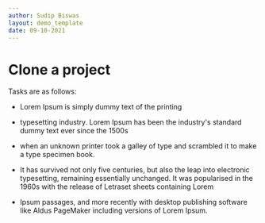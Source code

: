 ```yaml
---
author: Sudip Biswas
layout: demo_template
date: 09-10-2021
---
```

# Clone a project

Tasks are as follows: 

 - Lorem Ipsum is simply dummy text of the printing

 - typesetting industry. Lorem Ipsum has been the industry's standard dummy text ever since the 1500s

 - when an unknown printer took a galley of type and scrambled it to make a type specimen book. 

 - It has survived not only five centuries, but also the leap into electronic typesetting, remaining essentially unchanged. It was popularised in the 1960s with the release of Letraset sheets containing Lorem 

 - Ipsum passages, and more recently with desktop publishing software like Aldus PageMaker including versions of Lorem Ipsum.